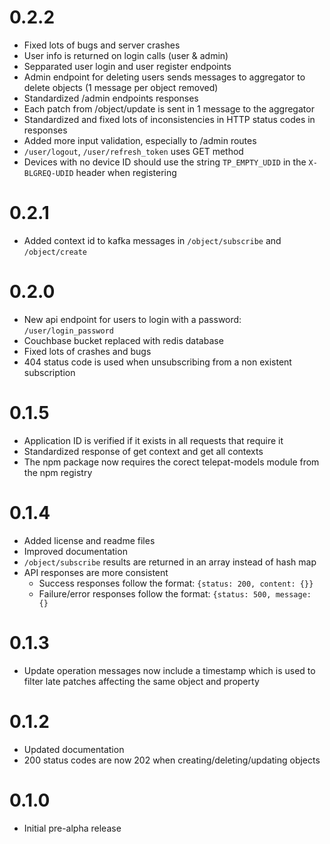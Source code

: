 # 0.2.2

* Fixed lots of bugs and server crashes
* User info is returned on login calls (user & admin)
* Sepparated user login and user register endpoints
* Admin endpoint for deleting users sends messages to aggregator to delete objects (1 message per object removed)
* Standardized /admin endpoints responses
* Each patch from /object/update is sent in 1 message to the aggregator
* Standardized and fixed lots of inconsistencies in HTTP status codes in responses
* Added more input validation, especially to /admin routes
* `/user/logout`, `/user/refresh_token` uses GET method
* Devices with no device ID should use the string `TP_EMPTY_UDID` in the `X-BLGREQ-UDID` header when registering

# 0.2.1

* Added context id to kafka messages in `/object/subscribe` and `/object/create`

# 0.2.0

* New api endpoint for users to login with a password: `/user/login_password`
* Couchbase bucket replaced with redis database
* Fixed lots of crashes and bugs
* 404 status code is used when unsubscribing from a non existent subscription

# 0.1.5

* Application ID is verified if it exists in all requests that require it
* Standardized response of get context and get all contexts
* The npm package now requires the corect telepat-models module from the npm registry

# 0.1.4

* Added license and readme files
* Improved documentation
* `/object/subscribe` results are returned in an array instead of hash map
* API responses are more consistent
	* Success responses follow the format: `{status: 200, content: {}}`
	* Failure/error responses follow the format: `{status: 500, message: {}`

# 0.1.3

* Update operation messages now include a timestamp which is used to filter late patches affecting the same object and
property

# 0.1.2

* Updated documentation
* 200 status codes are now 202 when creating/deleting/updating objects

# 0.1.0

* Initial pre-alpha release
